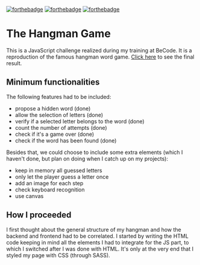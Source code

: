 [![forthebadge](https://forthebadge.com/images/badges/uses-js.svg)](https://forthebadge.com)
[![forthebadge](https://forthebadge.com/images/badges/uses-css.svg)](https://forthebadge.com)
[![forthebadge](https://forthebadge.com/images/badges/uses-css.svg)](https://forthebadge.com)

# The Hangman Game

This is a JavaScript challenge realized during my training at BeCode. It is a reproduction of the famous hangman word game. 
[Click here](https://anja-dhnd.github.io/Hangman/) to see the final result. 

## Minimum functionalities 

The following features had to be included:

- propose a hidden word (done)
- allow the selection of letters (done)
- verify if a selected letter belongs to the word (done)
- count the number of attempts (done)
- check if it's a game over (done)
- check if the word has been found (done)

Besides that, we could choose to include some extra elements (which I haven't done, but plan on doing when I catch up on my projects):


- keep in memory all guessed letters
- only let the player guess a letter once
- add an image for each step
- check keyboard recognition
- use canvas

## How I proceeded

I first thought about the general structure of my hangman and how the backend and frontend had to be correlated. I started by writing the HTML code keeping in mind all the elements I had to integrate for the JS part, to which I switched after I was done with HTML. It's only at the very end that I styled my page with CSS (through SASS). 
